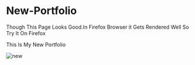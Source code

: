 # New-Portfolio


Though This Page Looks Good.In Firefox Browser it Gets Rendered Well So Try It On Firefox



This Is My New Portfolio




![new](https://user-images.githubusercontent.com/96340194/180240019-8d7606a9-6b50-4ac5-be1a-985d518bd795.png)


